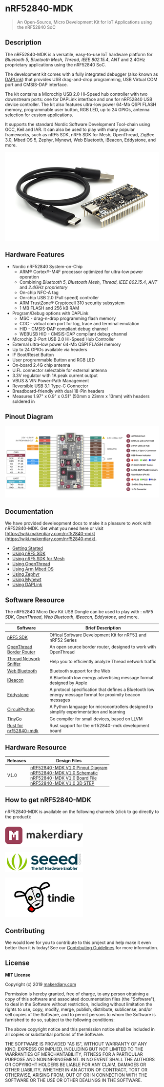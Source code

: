 # nRF52840-MDK 

> An Open-Source, Micro Development Kit for IoT Applications using the nRF52840 SoC

## Description

The nRF52840-MDK is a versatile, easy-to-use IoT hardware platform for *Bluetooth 5*, *Bluetooth Mesh*, *Thread*, *IEEE 802.15.4*, *ANT* and 2.4GHz proprietary applications using the nRF52840 SoC.

The development kit comes with a fully integrated debugger (also known as [DAPLink](https://os.mbed.com/docs/latest/tools/daplink.html)) that provides USB drag-and-drop programming, USB Virtual COM port and CMSIS-DAP interface.

The kit contains a Microchip USB 2.0 Hi-Speed hub controller with two downstream ports: one for DAPLink interface and one for nRF52840 USB device controller. The kit also features ultra-low power 64-Mb QSPI FLASH memory, programmable user button, RGB LED, up to 24 GPIOs, antenna selection for custom applications.

It supports the standard Nordic Software Development Tool-chain using GCC, Keil and IAR. It can also be used to play with many popular frameworks, such as nRF5 SDK, nRF5 SDK for Mesh, OpenThread, ZigBee 3.0, Mbed OS 5, Zephyr, Mynewt, Web Bluetooth, iBeacon, Eddystone, and more.

![](docs/images/nrf52940-mdk-plus-cable.jpg)

## Hardware Features

* Nordic nRF52840 System-on-Chip
	- ARM® Cortex®-M4F processor optimized for ultra-low power operation
	- Combining *Bluetooth 5*, *Bluetooth Mesh*, *Thread*, *IEEE 802.15.4*, *ANT* and *2.4GHz proprietary*
	- On-chip NFC-A tag
	- On-chip USB 2.0 (Full speed) controller
	- ARM TrustZone® Cryptocell 310 security subsystem
	- 1 MB FLASH and 256 kB RAM
* Program/Debug options with DAPLink
	- MSC - drag-n-drop programming flash memory
	- CDC - virtual com port for log, trace and terminal emulation
	- HID - CMSIS-DAP compliant debug channel
	- WEBUSB HID - CMSIS-DAP compliant debug channel
* Microchip 2-Port USB 2.0 Hi-Speed Hub Controller
* External ultra-low power 64-Mb QSPI FLASH memory
* Up to 24 GPIOs available via headers
* IF Boot/Reset Button
* User programmable Button and RGB LED
* On-board 2.4G chip antenna 
* U.FL connector selectable for external antenna
* 3.3V regulator with 1A peak current output
* VBUS & VIN Power-Path Management
* Reversible USB 3.1 Type-C Connector
* Breadboard-friendly with dual 18-Pin headers
* Measures 1.97" x 0.9" x 0.51" (50mm x 23mm x 13mm) with headers soldered in

## Pinout Diagram

[![](docs/images/nrf52840-mdk-pinout.jpg)](docs/images/nrf52840-mdk-pinout.jpg)

## Documentation

We have provided develeopment docs to make it a pleasure to work with nRF52840-MDK. 
Get what you need here or visit [https://wiki.makerdiary.com/nrf52840-mdk](https://wiki.makerdiary.com/nrf52840-mdk).

* [Getting Started](https://wiki.makerdiary.com/nrf52840-mdk/getting-started/)
* [Using nRF5 SDK](https://wiki.makerdiary.com/nrf52840-mdk/nrf5-sdk/)
* [Using nRF5 SDK for Mesh](https://wiki.makerdiary.com/nrf52840-mdk/mesh/)
* [Using OpenThread](https://wiki.makerdiary.com/nrf52840-mdk/openthread/)
* [Using Arm Mbed OS](https://wiki.makerdiary.com/nrf52840-mdk/mbedos/)
* [Using Zephyr](https://wiki.makerdiary.com/nrf52840-mdk/zephyr/)
* [Using Mynewt](https://wiki.makerdiary.com/nrf52840-mdk/mynewt/)
* [Using DAPLink](https://wiki.makerdiary.com/nrf52840-mdk/daplink/)

## Software Resource

The nRF52840 Micro Dev Kit USB Dongle can be used to play with : *nRF5 SDK*, *OpenThread*, *Web Bluetooth*, *iBeacon*, *Eddystone*, and more.

| Software  | Brief Description |
| ---------- | ----- |
| [nRF5 SDK](nrf5-sdk/) | Offical Software Development Kit for nRF51 and nRF52 Series |
| [OpenThread Border Router](OTBR/) | An open source border router, designed to work with OpenThread |
| [Thread Network Sniffer](thread-sniffer/) | Help you to efficiently analyze Thread network traffic|
| [Web Bluetooth](https://webbluetoothcg.github.io/web-bluetooth/) | Bluetooth support for the Web |
| [iBeacon](https://developer.apple.com/ibeacon/) | A Bluetooth low energy advertising message format designed by Apple |
| [Eddystone](https://github.com/google/eddystone) | A protocol specification that defines a Bluetooth low energy message format for proximity beacon messages |
| [CircuitPython](https://github.com/adafruit/circuitpython/blob/master/ports/nrf/README.md) | A Python language for microcontrollers designed to simplify experimentation and learning |
| [TinyGo](https://github.com/aykevl/tinygo/issues/30) | Go compiler for small devices, based on LLVM |
| [Rust for nrf52840-mdk](https://github.com/nrf-rs/nrf52840-mdk-rs) | Rust support for the nrf52840-mdk development board |

## Hardware Resource

| Releases | Design Files                   |
| -------- | ------------------------------ |
| V1.0     | [nRF52840-MDK V1.0 Pinout Diagram](docs/hardware/nrf52840-mdk-pinout-diagram-v1_0.pdf)<br/>[nRF52840-MDK V1.0 Schematic](docs/hardware/nrf52840-mdk-schematic_v1_0.pdf)<br/>[nRF52840-MDK V1.0 Board File](docs/hardware/nrf52840-mdk-board-file_v1_0.pdf)<br/>[nRF52840-MDK V1.0 3D STEP](docs/hardware/nrf52840-mdk-3d-step-v1_0.step)|

## How to get nRF52840-MDK

nRF52840-MDK is available on the following channels (click to go directly to the product):

[![makerdiary store](docs/images/makerdiary-store-logo.png)](https://store.makerdiary.com/collections/frontpage/products/nrf52840-mdk-iot-development-kit)

[![SeeedStudio](docs/images/seeed_logo_2018_horizontal.png)](https://www.seeedstudio.com/nRF52840-Micro-Development-Kit-p-3079.html)

[![Tindie](docs/images/tindie-logo.png)](https://www.tindie.com/products/Zelin/nrf52840-mdk-iot-development-kit/)

## Contributing

We would love for you to contribute to this project and help make it even better than it is today! See our [Contributing Guidelines](https://wiki.makerdiary.com/nrf52840-mdk/CONTRIBUTING) for more information.

## License

**MIT License**

Copyright (c) 2019 [makerdiary.com](https://makerdiary.com)

Permission is hereby granted, free of charge, to any person obtaining a copy
of this software and associated documentation files (the "Software"), to deal
in the Software without restriction, including without limitation the rights
to use, copy, modify, merge, publish, distribute, sublicense, and/or sell
copies of the Software, and to permit persons to whom the Software is
furnished to do so, subject to the following conditions:

The above copyright notice and this permission notice shall be included in all
copies or substantial portions of the Software.

THE SOFTWARE IS PROVIDED "AS IS", WITHOUT WARRANTY OF ANY KIND, EXPRESS OR
IMPLIED, INCLUDING BUT NOT LIMITED TO THE WARRANTIES OF MERCHANTABILITY,
FITNESS FOR A PARTICULAR PURPOSE AND NONINFRINGEMENT. IN NO EVENT SHALL THE
AUTHORS OR COPYRIGHT HOLDERS BE LIABLE FOR ANY CLAIM, DAMAGES OR OTHER
LIABILITY, WHETHER IN AN ACTION OF CONTRACT, TORT OR OTHERWISE, ARISING FROM,
OUT OF OR IN CONNECTION WITH THE SOFTWARE OR THE USE OR OTHER DEALINGS IN THE
SOFTWARE.

